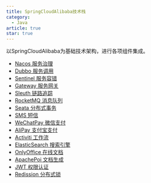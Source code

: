 ```yaml
---
title: SpringCloudAlibaba技术栈
category:
  - Java
article: true
star: true
---
```


以SpringCloudAlibaba为基础技术架构，进行各项组件集成。
<!-- more -->

- [Nacos 服务治理](Nacos/)
- [Dubbo 服务调用](Dubbo/)
- [Sentinel 服务容错](Sentinel/)
- [Gateway 服务网关](Gateway/)
- [Sleuth 链路追踪](Sleuth/)
- [RocketMQ 消息队列](RocketMQ/)
- [Seata 分布式事务](Seata/)
- [SMS 短信](SMS/)
- [WeChatPay 微信支付](WeChatPay/)
- [AliPay 支付宝支付](AliPay/)
- [Activiti 工作流](Activiti/)
- [ElasticSearch 搜索引擎](ElasticSearch/)
- [OnlyOffice 在线文档](OnlyOffice/)
- [ApachePoi 文档生成](ApachePoi/)
- [JWT 权限认证](JWT/)
- [Redission 分布式锁](Redission/)
